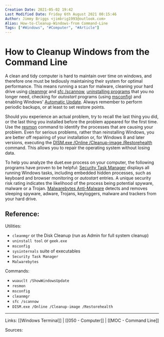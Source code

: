 ```yaml
---
Creation Date: 2021-05-02 19:42
Last Modified Date: Friday 6th August 2021 00:15:46
Author: Jimmy Briggs <jimbrig1993@outlook.com>
Alias: How-to-Cleanup-Windows-from Command-Line
Tags: ["#Windows", "#Computer", "#Article"]
---
```


# How to Cleanup Windows from the Command Line

A clean and tidy computer is hard to maintain over time on windows, and therefore one must be tediously maintaining their system for optimal performance. This means running a scan for malware, cleaning your hard drive using [cleanmgr](https://www.file.net/info/command.html?q=cleanmgr) and [sfc /scannow](https://www.file.net/info/command.html?q=sfc%20%2Fscannow), [uninstalling programs](https://www.file.net/info/uninstall.html?q=unnecessary%20programs) that you no longer need, checking for *autostart* programs (using [msconfig](https://www.file.net/info/command.html?q=msconfig)) and enabling Windows' [Automatic Update](https://www.file.net/info/command.html?q=wuauclt%20%2FShowWindowsUpdate). Always remember to perform periodic backups, or at least to set restore points.

Should you experience an actual problem, try to recall the last thing you did, or the last thing you installed before the problem appeared for the first time. Use the [resmon](https://www.file.net/info/command.html?q=resmon) command to identify the processes that are causing your problem. Even for serious problems, rather than reinstalling Windows, you are better off repairing of your installation or, for Windows 8 and later versions, executing the [DISM.exe /Online /Cleanup-image /Restorehealth](https://www.file.net/info/command.html?q=DISM.exe%20%2FOnline%20%2FCleanup-image%20%2FRestorehealth) command. This allows you to repair the operating system without losing data.

To help you analyze the duet.exe process on your computer, the following programs have proven to be helpful: [Security Task Manager](https://www.neuber.com/taskmanager/index.html?ref=file.net) displays all running Windows tasks, including embedded hidden processes, such as keyboard and browser monitoring or *autostart* entries. A unique security risk rating indicates the likelihood of the process being potential spyware, malware or a Trojan. [Malwarebytes Anti-Malware](https://www.file.net/tools/remove-virus.html) detects and removes sleeping spyware, adware, Trojans, keyloggers, malware and trackers from your hard drive.

## Reference:

Utilities:

- `cleanmgr` or the Disk Cleanup (run as Admin for full system cleanup)
- `uninstall tool` or `geek.exe`
- `msconfig`
- `sysinternals` suite of executables
- `Security Task Manager`
- `Malwarebytes`

Commands:

- `wuauclt /ShowWindowsUpdate`
- `resmon`
- `msconfig`
- `cleanmgr`
- `sfc /scannow`
- `DISM.exe /Online /Cleanup-image /Restorehealth`

***

Links:  [[Windows Terminal]] | [[050 - Computer]]  | [[MOC - Command Line]]

Sources:

